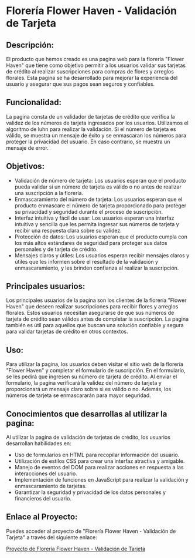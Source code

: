 # Florería Flower Haven - Validación de Tarjeta

## Descripción:

El producto que hemos creado es una pagina web para la florería "Flower Haven" que tiene como objetivo permitir a los usuarios validar sus tarjetas de crédito al realizar suscripciones para compras de flores y arreglos florales. Esta pagina se ha desarrollado para mejorar la experiencia del usuario y asegurar que sus pagos sean seguros y confiables.

## Funcionalidad:

La pagina consta de un validador de tarjetas de crédito que verifica la validez de los números de tarjeta ingresados por los usuarios. Utilizamos el algoritmo de luhn para realizar la validación. Si el número de tarjeta es válido, se muestra un mensaje de éxito y se enmascaran los números para proteger la privacidad del usuario. En caso contrario, se muestra un mensaje de error.

## Objetivos:

- Validación de número de tarjeta: Los usuarios esperan que el producto pueda validar si un número de tarjeta es válido o no antes de realizar una suscripción a la florería.
- Enmascaramiento del número de tarjeta: Los usuarios esperan que el producto enmascare el número de tarjeta proporcionado para proteger su privacidad y seguridad durante el proceso de suscripción.
- Interfaz intuitiva y fácil de usar: Los usuarios esperan una interfaz intuitiva y sencilla que les permita ingresar sus números de tarjeta y recibir una respuesta clara sobre su validez.
- Protección de datos: Los usuarios esperan que el producto cumpla con los más altos estándares de seguridad para proteger sus datos personales y de tarjeta de crédito.
- Mensajes claros y útiles: Los usuarios esperan recibir mensajes claros y útiles que les informen sobre el resultado de la validación y enmascaramiento, y les brinden confianza al realizar la suscripción.

## Principales usuarios:

Los principales usuarios de la pagina son los clientes de la florería "Flower Haven" que deseen realizar suscripciones para recibir flores y arreglos florales. Estos usuarios necesitan asegurarse de que sus números de tarjeta de crédito sean válidos antes de completar la suscripción. La pagina también es útil para aquellos que buscan una solución confiable y segura para validar tarjetas de crédito en otros contextos.

## Uso:

Para utilizar la pagina, los usuarios deben visitar el sitio web de la florería "Flower Haven" y completar el formulario de suscripción. En el formulario, se les pedirá que ingresen su número de tarjeta de crédito. Al enviar el formulario, la pagina verificará la validez del número de tarjeta y proporcionará un mensaje claro sobre si es válido o no. Además, los números de tarjeta se enmascararán para mayor seguridad.

## Conocimientos que desarrollas al utilizar la pagina:

Al utilizar la pagina de validación de tarjetas de crédito, los usuarios desarrollan habilidades en:

- Uso de formularios en HTML para recopilar información del usuario.
- Utilización de estilos CSS para crear una interfaz atractiva y amigable.
- Manejo de eventos del DOM para realizar acciones en respuesta a las interacciones del usuario.
- Implementación de funciones en JavaScript para realizar la validación y enmascaramiento de tarjetas.
- Garantizar la seguridad y privacidad de los datos personales y financieros del usuario.

## Enlace al Proyecto:

Puedes acceder al proyecto de "Florería Flower Haven - Validación de Tarjeta" a través del siguiente enlace:

[Proyecto de Florería Flower Haven - Validación de Tarjeta](https://kellyfabiolafc.github.io/Floreria/src/)

